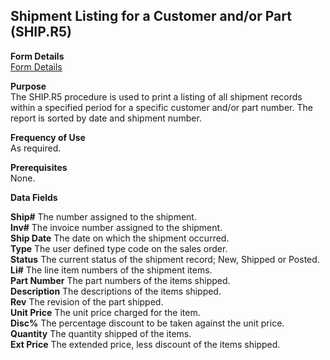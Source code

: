 ##  Shipment Listing for a Customer and/or Part (SHIP.R5)

<PageHeader />

**Form Details**  
[ Form Details ](SHIP-R5-1/README.md)   

**Purpose**  
The SHIP.R5 procedure is used to print a listing of all shipment records
within a specified period for a specific customer and/or part number. The
report is sorted by date and shipment number.

**Frequency of Use**  
As required.

**Prerequisites**  
None.

**Data Fields**

**Ship#** The number assigned to the shipment.  
**Inv#** The invoice number assigned to the shipment.  
**Ship Date** The date on which the shipment occurred.  
**Type** The user defined type code on the sales order.  
**Status** The current status of the shipment record; New, Shipped or Posted.  
**Li#** The line item numbers of the shipment items.  
**Part Number** The part numbers of the items shipped.  
**Description** The descriptions of the items shipped.  
**Rev** The revision of the part shipped.  
**Unit Price** The unit price charged for the item.  
**Disc%** The percentage discount to be taken against the unit price.  
**Quantity** The quantity shipped of the items.  
**Ext Price** The extended price, less discount of the items shipped.  
  
<badge text= "Version 8.10.57" vertical="middle" />

<PageFooter />